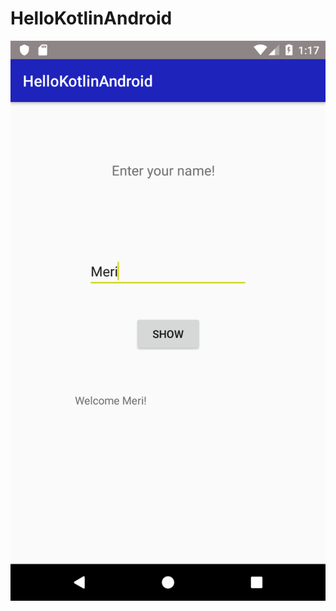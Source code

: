 # HelloKotlinAndroid

![](https://github.com/merisahakyan/KotlinAndroid/blob/master/ShowName/Screenshot_1541755506.png)
